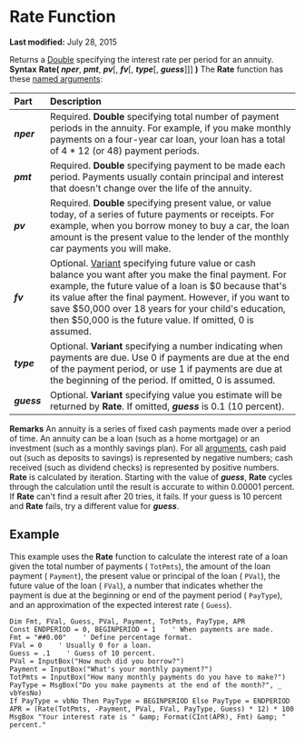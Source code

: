 
# Rate Function

 **Last modified:** July 28, 2015


Returns a  [Double](b8bdf64f-5920-1ae9-16d0-b26d09524a30.md) specifying the interest rate per period for an annuity.
 **Syntax**
 **Rate( _nper_**,  **_pmt_**,  **_pv_**[,  **_fv_**[,  **_type_**[,  **_guess_**]]] **)**
The  **Rate** function has these [named arguments](b8bdf64f-5920-1ae9-16d0-b26d09524a30.md):


|**Part**|**Description**|
|:-----|:-----|
| **_nper_**|Required.  **Double** specifying total number of payment periods in the annuity. For example, if you make monthly payments on a four-year car loan, your loan has a total of 4 * 12 (or 48) payment periods.|
| **_pmt_**|Required.  **Double** specifying payment to be made each period. Payments usually contain principal and interest that doesn't change over the life of the annuity.|
| **_pv_**|Required.  **Double** specifying present value, or value today, of a series of future payments or receipts. For example, when you borrow money to buy a car, the loan amount is the present value to the lender of the monthly car payments you will make.|
| **_fv_**|Optional.  [Variant](b8bdf64f-5920-1ae9-16d0-b26d09524a30.md) specifying future value or cash balance you want after you make the final payment. For example, the future value of a loan is $0 because that's its value after the final payment. However, if you want to save $50,000 over 18 years for your child's education, then $50,000 is the future value. If omitted, 0 is assumed.|
| **_type_**|Optional.  **Variant** specifying a number indicating when payments are due. Use 0 if payments are due at the end of the payment period, or use 1 if payments are due at the beginning of the period. If omitted, 0 is assumed.|
| **_guess_**|Optional.  **Variant** specifying value you estimate will be returned by **Rate**. If omitted,  **_guess_** is 0.1 (10 percent).|
 **Remarks**
An annuity is a series of fixed cash payments made over a period of time. An annuity can be a loan (such as a home mortgage) or an investment (such as a monthly savings plan).
For all  [arguments](b8bdf64f-5920-1ae9-16d0-b26d09524a30.md), cash paid out (such as deposits to savings) is represented by negative numbers; cash received (such as dividend checks) is represented by positive numbers.
 **Rate** is calculated by iteration. Starting with the value of **_guess_**,  **Rate** cycles through the calculation until the result is accurate to within 0.00001 percent. If **Rate** can't find a result after 20 tries, it fails. If your guess is 10 percent and **Rate** fails, try a different value for **_guess_**.

## Example

This example uses the  **Rate** function to calculate the interest rate of a loan given the total number of payments ( `TotPmts`), the amount of the loan payment ( `Payment`), the present value or principal of the loan ( `PVal`), the future value of the loan ( `FVal`), a number that indicates whether the payment is due at the beginning or end of the payment period ( `PayType`), and an approximation of the expected interest rate ( `Guess`).


```
Dim Fmt, FVal, Guess, PVal, Payment, TotPmts, PayType, APR
Const ENDPERIOD = 0, BEGINPERIOD = 1    ' When payments are made.
Fmt = "##0.00"    ' Define percentage format.
FVal = 0    ' Usually 0 for a loan.
Guess = .1    ' Guess of 10 percent.
PVal = InputBox("How much did you borrow?")
Payment = InputBox("What's your monthly payment?")
TotPmts = InputBox("How many monthly payments do you have to make?")
PayType = MsgBox("Do you make payments at the end of the month?", _
vbYesNo)
If PayType = vbNo Then PayType = BEGINPERIOD Else PayType = ENDPERIOD
APR = (Rate(TotPmts, -Payment, PVal, FVal, PayType, Guess) * 12) * 100
MsgBox "Your interest rate is " &amp; Format(CInt(APR), Fmt) &amp; " percent."

```

